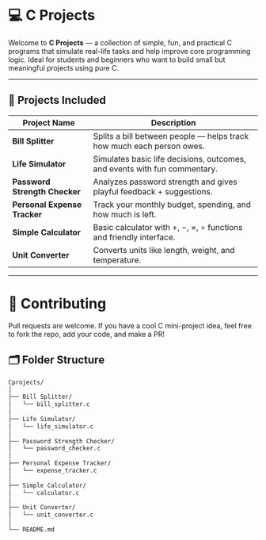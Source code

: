 # 💻 C Projects

Welcome to **C Projects** — a collection of simple, fun, and practical C programs that simulate real-life tasks and help improve core programming logic. Ideal for students and beginners who want to build small but meaningful projects using pure C.

---

## 📁 Projects Included

| Project Name                | Description                                                                 |
|----------------------------|-----------------------------------------------------------------------------|
| **Bill Splitter**           | Splits a bill between people — helps track how much each person owes.      |
| **Life Simulator**          | Simulates basic life decisions, outcomes, and events with fun commentary.  |
| **Password Strength Checker** | Analyzes password strength and gives playful feedback + suggestions.       |
| **Personal Expense Tracker** | Track your monthly budget, spending, and how much is left.                 |
| **Simple Calculator**       | Basic calculator with +, −, ×, ÷ functions and friendly interface.          |
| **Unit Converter**          | Converts units like length, weight, and temperature.                       |

---
# 🤝 Contributing
Pull requests are welcome. If you have a cool C mini-project idea, feel free to fork the repo, add your code, and make a PR!


## 🗂️ Folder Structure

```bash
Cprojects/
│
├── Bill Splitter/
│   └── bill_splitter.c
│
├── Life Simulator/
│   └── life_simulator.c
│
├── Password Strength Checker/
│   └── password_checker.c
│
├── Personal Expense Tracker/
│   └── expense_tracker.c
│
├── Simple Calculator/
│   └── calculator.c
│
├── Unit Converter/
│   └── unit_converter.c
│
└── README.md



